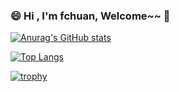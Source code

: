 ### 😄 Hi  , I'm fchuan, Welcome~~ 👋



[![Anurag's GitHub stats](https://github-readme-stats.vercel.app/api?username=fchuan-D&theme=buefy&count_private=true&show_icons=true&hide=contribs,prs&include_all_commits=true)](https://github.com/anuraghazra/github-readme-stats)

[![Top Langs](https://github-readme-stats.vercel.app/api/top-langs/?username=fchuan-D&theme=buefy&&layout=compact&hide=html,css)](https://github.com/anuraghazra/github-readme-stats)

[![trophy](https://github-profile-trophy.vercel.app/?username=fchuan-D&theme=flat)](https://github.com/ryo-ma/github-profile-trophy)

